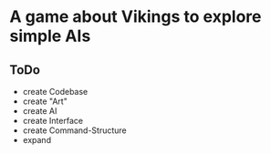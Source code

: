 # A game about Vikings to explore simple AIs

## ToDo
- create Codebase
- create "Art"
- create AI
- create Interface
- create Command-Structure
- expand
